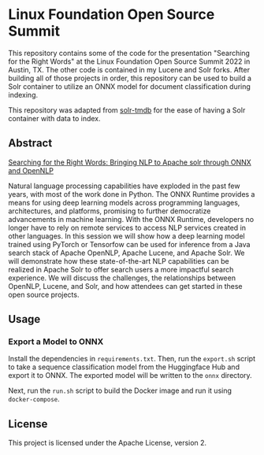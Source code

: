 # Linux Foundation Open Source Summit

This repository contains some of the code for the presentation "Searching for the Right Words" at the Linux Foundation Open Source Summit 2022 in Austin, TX. The other code is contained in my Lucene and Solr forks. After building all of those projects in order, this repository can be used to build a Solr container to utilize an ONNX model for document classification during indexing.

This repository was adapted from [solr-tmdb](https://github.com/o19s/solr-tmdb) for the ease of having a Solr container with data to index.

## Abstract

[Searching for the Right Words: Bringing NLP to Apache solr through ONNX and OpenNLP](https://sched.co/11Nq2)

Natural language processing capabilities have exploded in the past few years, with most of the work done in Python. The ONNX Runtime provides a means for using deep learning models across programming languages, architectures, and platforms, promising to further democratize advancements in machine learning. With the ONNX Runtime, developers no longer have to rely on remote services to access NLP services created in other languages. In this session we will show how a deep learning model trained using PyTorch or Tensorfow can be used for inference from a Java search stack of Apache OpenNLP, Apache Lucene, and Apache Solr. We will demonstrate how these state-of-the-art NLP capabilities can be realized in Apache Solr to offer search users a more impactful search experience. We will discuss the challenges, the relationships between OpenNLP, Lucene, and Solr, and how attendees can get started in these open source projects.

## Usage

### Export a Model to ONNX

Install the dependencies in `requirements.txt`. Then, run the `export.sh` script to take a sequence classification model from the Huggingface Hub and export it to ONNX. The exported model will be written to the `onnx` directory.

Next, run the `run.sh` script to build the Docker image and run it using `docker-compose`.

## License

This project is licensed under the Apache License, version 2.
